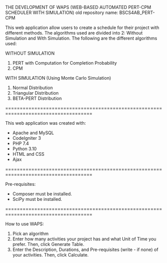 THE DEVELOPMENT OF WAPS (WEB-BASED AUTOMATED PERT-CPM SCHEDULER WITH SIMULATION)
old repository name: BSCS4AB_PERT-CPM

This web application allow users to create a schedule for their project with different methods. The algorithms used are divided into 2: Without Simulation and With Simulation. The following are the different algorithms used:

WITHOUT SIMULATION
1) PERT with Computation for Completion Probability
2) CPM 

WITH SIMULATION (Using Monte Carlo Simulation)
1) Normal Distribution
2) Triangular Distribution
3) BETA-PERT Distribution

====================================================================================

This web application was created with: 
- Apache and MySQL
- CodeIgniter 3
- PHP 7.4
- Python 3.10
- HTML and CSS
- Ajax

====================================================================================

Pre-requisites:
- Composer must be installed.
- SciPy must be installed.

====================================================================================

How to use WAPS:
1) Pick an algorithm
2) Enter how many activities your project has and what Unit of Time you prefer. Then, click Generate Table.
3) Enter the Description, Durations, and Pre-requisites (write - if none) of your activities. Then, click Calculate.
